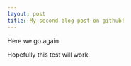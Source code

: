 ```yaml
---
layout: post
title: My second blog post on github!
---
```


Here we go again

Hopefully this test will work. 
